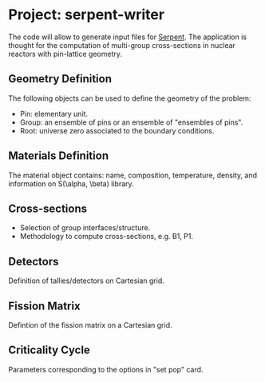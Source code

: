 # Project: serpent-writer
The code will allow to generate input files for [Serpent](https://www.sciencedirect.com/science/article/pii/S0306454914004095). The application is thought for the computation of multi-group cross-sections in nuclear reactors with pin-lattice geometry. 

## Geometry Definition
The following objects can be used to define the geometry of the problem:
- Pin: elementary unit.
- Group: an ensemble of pins or an ensemble of "ensembles of pins".
- Root: universe zero associated to the boundary conditions.

## Materials Definition
The material object contains: name, composition, temperature, density, and information on S(\alpha, \beta) library.

## Cross-sections
- Selection of group interfaces/structure.
- Methodology to compute cross-sections, e.g. B1, P1.

## Detectors
Definition of tallies/detectors on  Cartesian grid. 

## Fission Matrix
Defintion of the fission matrix on a Cartesian grid.

## Criticality Cycle
Parameters corresponding to the options in "set pop" card.


